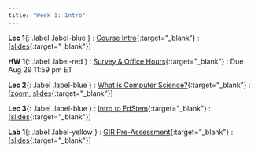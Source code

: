 ```yaml
---
title: "Week 1: Intro"
---
```



**Lec 1**{: .label .label-blue }
: [Course Intro](https://edstem.org/us/courses/60560/lessons/113959){:target="_blank"}
  : [[slides](https://drive.google.com/file/d/1QWfmFOGZrG3M8t-h7H8LZAD9uk-YaOJp/view?usp=sharing){:target="_blank"}\]

**HW 1**{: .label .label-red }
: [Survey & Office Hours](https://edstem.org/us/courses/60560/lessons/114113){:target="_blank"}
  : Due Aug 29 11:59 pm ET

**Lec 2**{: .label .label-blue }
: [What is Computer Science?](https://edstem.org/us/courses/60560/lessons/113961){:target="_blank"}
  : [[zoom](https://morganstate.zoom.us/j/91916688161), [slides](https://drive.google.com/file/d/1Qi5vlKLB5DHIHbtYOIBByqLrKfiPgndY/view?usp=sharing){:target="_blank"}\]

**Lec 3**{: .label .label-blue }
: [Intro to EdStem](https://edstem.org/us/courses/60560/lessons/113963){:target="_blank"}
  : [[slides](https://drive.google.com/file/d/1Rn7zFqC7ykzeO0viMAIIRNBkFULucDvY/view?usp=sharing){:target="_blank"}\]

**Lab 1**{: .label .label-yellow }
: [GIR Pre-Assessment](https://edstem.org/us/courses/60560/lessons/113980){:target="_blank"}
  : [[slides](https://drive.google.com/file/d/16tzIgml8-BkgFYynoASyMpgStGsN9mys/view?usp=sharing){:target="_blank"}\]
